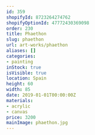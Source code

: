 ```yaml
---
id: 359
shopifyId: 8723264274762
shopifyOptionId: 47772430369098
order: 230
title: Phaethon
slug: phaethon
url: art-works/phaethon
aliases: []
categories:
- painting
inStock: true
isVisible: true
location: Spain
height: 60
width: 85
date: 2019-01-01T00:00:00Z
materials:
- acrylic
- canvas
price: 3200
mainImage: phaethon.jpg
---
```

